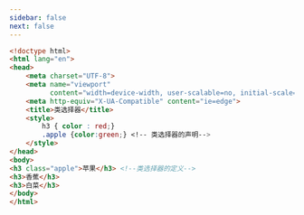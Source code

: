 ```yaml
---
sidebar: false
next: false
---
```

<BlogInfo/>






```html
<!doctype html>
<html lang="en">
<head>
    <meta charset="UTF-8">
    <meta name="viewport"
          content="width=device-width, user-scalable=no, initial-scale=1.0, maximum-scale=1.0, minimum-scale=1.0">
    <meta http-equiv="X-UA-Compatible" content="ie=edge">
    <title>类选择器</title>
    <style>
        h3 { color : red;}
        .apple {color:green;} <!-- 类选择器的声明-->
    </style>
</head>
<body>
<h3 class="apple">苹果</h3> <!--类选择器的定义-->
<h3>香蕉</h3>
<h3>白菜</h3>
</body>
</html>
```






<ActionBox />
        
<style>#top-box {margin-top:0.5rem!important;}</style>